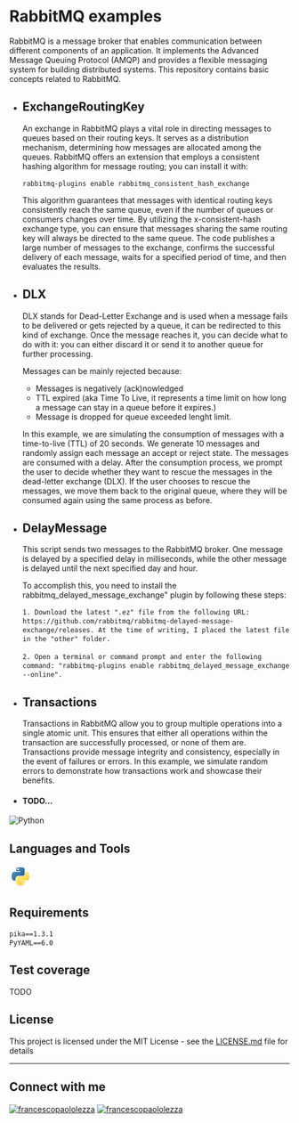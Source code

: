 # RabbitMQ examples
RabbitMQ is a message broker that enables communication between different components of an application. It implements the Advanced Message Queuing Protocol (AMQP) and provides a flexible messaging system for building distributed systems.
This repository contains basic concepts related to RabbitMQ.

- ## ExchangeRoutingKey
    An exchange in RabbitMQ plays a vital role in directing messages to queues based on their routing keys. It serves as a distribution mechanism, determining how messages are allocated among the queues. RabbitMQ offers an extension that employs a consistent hashing algorithm for message routing; you can install it with: 

    ```
    rabbitmq-plugins enable rabbitmq_consistent_hash_exchange
    ```
    This algorithm guarantees that messages with identical routing keys consistently reach the same queue, even if the number of queues or consumers changes over time. By utilizing the x-consistent-hash exchange type, you can ensure that messages sharing the same routing key will always be directed to the same queue. The code publishes a large number of messages to the exchange, confirms the successful delivery of each message, waits for a specified period of time, and then evaluates the results.

- ## DLX
    DLX stands for Dead-Letter Exchange and is used when a message fails to be delivered or gets rejected by a queue, it can be redirected to this kind of exchange.
    Once the message reaches it, you can decide what to do with it: you can either discard it or
    send it to another queue for further processing.

    Messages can be mainly rejected because:
    - Messages is negatively (ack)nowledged
    - TTL expired (aka Time To Live, it represents a time limit on how long a message can stay in a queue before it expires.)
    - Message is dropped for queue exceeded lenght limit.
    
    In this example, we are simulating the consumption of messages with a time-to-live (TTL) of 20 seconds. We generate 10 messages and randomly assign each message an accept or reject state. The messages are consumed with a delay. After the consumption process, we prompt the user to decide whether they want to rescue the messages in the dead-letter exchange (DLX). If the user chooses to rescue the messages, we move them back to the original queue, where they will be consumed again using the same process as before.

- ## DelayMessage
    This script sends two messages to the RabbitMQ broker. One message is delayed by a specified delay in milliseconds, while the other message is delayed until the next specified day and hour. 
    
    To accomplish this, you need to install the rabbitmq_delayed_message_exchange" plugin by following these steps:
    
    ```
    1. Download the latest ".ez" file from the following URL: https://github.com/rabbitmq/rabbitmq-delayed-message-exchange/releases. At the time of writing, I placed the latest file in the "other" folder.
    
    2. Open a terminal or command prompt and enter the following command: "rabbitmq-plugins enable rabbitmq_delayed_message_exchange --online".
    ```
    
- ## Transactions
    Transactions in RabbitMQ allow you to group multiple operations into a single atomic unit. This ensures that either all operations within the transaction are successfully processed, or none of them are. Transactions provide message integrity and consistency, especially in the event of failures or errors. In this example, we simulate random errors to demonstrate how transactions work and showcase their benefits.


- #### TODO...

![Python](https://img.shields.io/badge/python-3670A0?style=for-the-badge&logo=python&logoColor=ffdd54)


## Languages and Tools
<p align="left"> <a href="https://www.python.org" target="_blank" rel="noreferrer"> <img src="https://raw.githubusercontent.com/devicons/devicon/master/icons/python/python-original.svg" alt="python" width="40" height="40"/> </a> </p>

## Requirements
```
pika==1.3.1
PyYAML==6.0
```

## Test coverage
TODO

## License

This project is licensed under the MIT License - see the [LICENSE.md](LICENSE.md) file for details

<hr>

## Connect with me
<p align="left">
<a href="https://www.linkedin.com/in/francescopl/" target="blank"><img align="center" src="https://raw.githubusercontent.com/rahuldkjain/github-profile-readme-generator/master/src/images/icons/Social/linked-in-alt.svg" alt="francescopaololezza" height="20" width="30" /></a>
<a href="https://www.kaggle.com/francescopaolol" target="blank"><img align="center" src="https://raw.githubusercontent.com/rahuldkjain/github-profile-readme-generator/master/src/images/icons/Social/kaggle.svg" alt="francescopaololezza" height="20" width="30" /></a>
</p>



